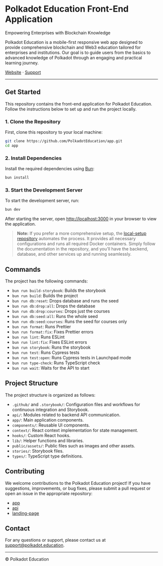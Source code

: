 # Polkadot Education Front-End Application

Empowering Enterprises with Blockchain Knowledge

Polkadot Education is a mobile-first responsive web app designed to provide comprehensive blockchain and Web3 education tailored for enterprises and institutions. Our goal is to guide users from the basics to advanced knowledge of Polkadot through an engaging and practical learning journey.

[Website](https://polkadot.education) · [Support](mailto:support@polkadot.education)

---

## Get Started

This repository contains the front-end application for Polkadot Education. Follow the instructions below to set up and run the project locally.

### 1. Clone the Repository

First, clone this repository to your local machine:

```bash
git clone https://github.com/PolkadotEducation/app.git
cd app
```

### 2. Install Dependencies

Install the required dependencies using [Bun](https://bun.sh/):

```bash
bun install
```

### 3. Start the Development Server

To start the development server, run:

```bash
bun dev
```

After starting the server, open [http://localhost:3000](http://localhost:3000) in your browser to view the application.

> **Note:** If you prefer a more comprehensive setup, the [local-setup repository](https://github.com/PolkadotEducation/local-setup) automates the process. It provides all necessary configurations and runs all required Docker containers. Simply follow the documentation in the repository, and you’ll have the backend, database, and other services up and running seamlessly.

## Commands

The project has the following commands:
- `bun run build-storybook`: Builds the storybook
- `bun run build`: Builds the project
- `bun run db:reset`: Drops database and runs the seed
- `bun run db:drop:all`: Drops the database
- `bun run db:drop:courses`: Drops just the courses
- `bun run db:seed:all`: Runs the whole seed
- `bun run db:seed:courses`: Runs the seed for courses only
- `bun run format`: Runs Prettier
- `bun run format:fix`: Fixes Prettier errors
- `bun run lint`: Runs ESLint
- `bun run lint:fix`: Fixes ESLint errors
- `bun run storybook`: Runs the storybook
- `bun run test`: Runs Cypress tests
- `bun run test:open`: Runs Cypress tests in Launchpad mode
- `bun run type-check`: Runs TypeScript check
- `bun run wait`: Waits for the API to start

## Project Structure

The project structure is organized as follows:

- `.github/` and `.storybook/`: Configuration files and workflows for continuous integration and Storybook.
- `api/`: Modules related to backend API communication.
- `app/`: Main application components.
- `components/`: Reusable UI components.
- `context/`: React context implementation for state management.
- `hooks/`: Custom React hooks.
- `lib/`: Helper functions and libraries.
- `public/assets/`: Public files such as images and other assets.
- `stories/`: Storybook files.
- `types/`: TypeScript type definitions.

## Contributing

We welcome contributions to the Polkadot Education project! If you have suggestions, improvements, or bug fixes, please submit a pull request or open an issue in the appropriate repository:

- [app](https://github.com/PolkadotEducation/app/issues)
- [api](https://github.com/PolkadotEducation/api/issues)
- [landing-page](https://github.com/PolkadotEducation/landing-page/issues)

## Contact

For any questions or support, please contact us at [support@polkadot.education](mailto:support@polkadot.education).

---

© Polkadot Education
